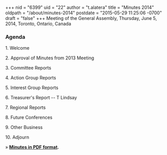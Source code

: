 +++
nid = "6399"
uid = "22"
author = "t.alatera"
title = "Minutes 2014"
oldpath = "/about/minutes-2014"
postdate = "2015-05-29 11:25:06 -0700"
draft = "false"
+++
Meeting of the General Assembly, Thursday, June 5, 2014, Toronto,
Ontario, Canada

### **Agenda**

1\. Welcome

2\. Approval of Minutes from 2013 Meeting

3\. Committee Reports

4\. Action Group Reports

5\. Interest Group Reports

6. Treasurer's Report -- T Lindsay

7\. Regional Reports

8\. Future Conferences

9\. Other Business

10\. Adjourn

» **[Minutes in PDF
format](/file/about/agm14_minutes_approved.pdf).**
